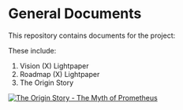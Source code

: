 # General Documents

This repository contains documents for the project:

These include:
1) Vision (X) Lightpaper
2) Roadmap (X) Lightpaper
3) The Origin Story


[![The Origin Story - The Myth of Prometheus ](https://imgur.com/0ieRM25.png)](https://www.youtube.com/watch?v=U_u91SjrEOE "The myth of Prometheus - Iseult Gillespie")


